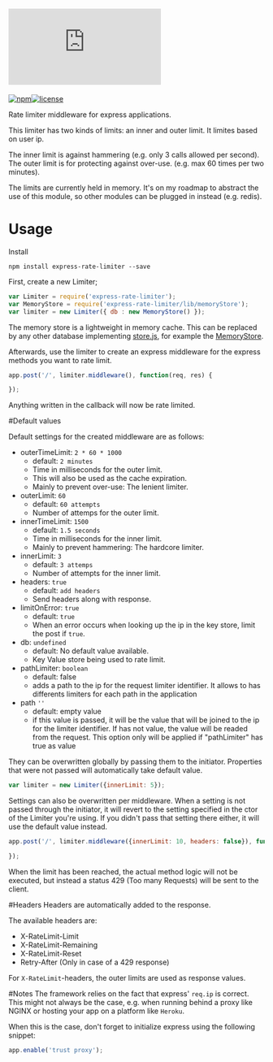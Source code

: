 [![Express Rate Limiter](http://img.dafont.com/preview.php?text=Express+Rate+Limiter&ttf=squared_display0&ext=1&size=64&psize=m&y=53)](https://github.com/StevenThuriot/express-rate-limiter)
====================

[![npm](https://img.shields.io/npm/v/express-rate-limiter.svg?style=flat-square)](https://www.npmjs.org/package/express-rate-limiter)[![license](https://img.shields.io/badge/license-MIT-brightgreen.svg?style=flat-square)](https://www.npmjs.org/package/express-rate-limiter
 )

Rate limiter middleware for express applications.

This limiter has two kinds of limits: an inner and outer limit. It limites based on user ip.

The inner limit is against hammering (e.g. only 3 calls allowed per second). The outer limit is for protecting against over-use. (e.g. max 60 times per two minutes).

The limits are currently held in memory. It's on my roadmap to abstract the use of this module, so other modules can be plugged in instead (e.g. redis).


# Usage

Install

```
npm install express-rate-limiter --save
```

First, create a new Limiter;

```javascript
var Limiter = require('express-rate-limiter');
var MemoryStore = require('express-rate-limiter/lib/memoryStore');
var limiter = new Limiter({ db : new MemoryStore() });
```

The memory store is a lightweight in memory cache. This can be replaced by any other database implementing [store.js](/lib/store.js), for example the [MemoryStore](/lib/memoryStore.js).

Afterwards, use the limiter to create an express middleware for the express methods you want to rate limit.

```javascript
app.post('/', limiter.middleware(), function(req, res) {   

});
```

Anything written in the callback will now be rate limited.



#Default values

Default settings for the created middleware are as follows:

* outerTimeLimit: `2 * 60 * 1000`
	* default: `2 minutes`
	* Time in milliseconds for the outer limit.
	* This will also be used as the cache expiration.
	* Mainly to prevent over-use: The lenient limiter. 
* outerLimit: `60`
	* default: `60 attempts`
	* Number of attemps for the outer limit.
* innerTimeLimit: `1500`
	* default: `1.5 seconds`
	* Time in milliseconds for the inner limit.
	* Mainly to prevent hammering: The hardcore limiter.
* innerLimit: `3`
	* default: `3 attemps`
	* Number of attempts for the inner limit.
* headers: `true`
	* default: `add headers`
	* Send headers along with response.
* limitOnError: `true`
    * default: `true`
    * When an error occurs when looking up the ip in the key store, limit the post if `true`.
* db: `undefined`    
    * default: No default value available.
    * Key Value store being used to rate limit.
* pathLimiter: `boolean`
    * default: false
    * adds a path to the ip for the request limiter identifier. It allows to has differents limiters for each path in the application
* path `''`
    * default: empty value
    * if this value is passed, it will be the value that will be joined to the ip for the limiter identifier. If has not value, the value will be readed from the request. This option only will be applied if "pathLimiter" has true as value

They can be overwritten globally by passing them to the initiator. Properties that were not passed will automatically take default value.

```javascript
var limiter = new Limiter({innerLimit: 5});
```

Settings can also be overwritten per middleware. When a setting is not passed through the initiator, it will revert to the setting specified in the ctor of the Limiter you're using. If you didn't pass that setting there either, it will use the default value instead.

```javascript
app.post('/', limiter.middleware({innerLimit: 10, headers: false}), function(req, res) {   

});
```


When the limit has been reached, the actual method logic will not be executed, but instead a status 429 (Too many Requests) will be sent to the client.

#Headers
Headers are automatically added to the response.

The available headers are:
* X-RateLimit-Limit
* X-RateLimit-Remaining
* X-RateLimit-Reset
* Retry-After (Only in case of a 429 response)

For `X-RateLimit`-headers, the outer limits are used as response values.

#Notes
The framework relies on the fact that express' `req.ip` is correct. This might not always be the case, e.g. when running behind a proxy like NGINX or hosting your app on a platform like `Heroku`.

When this is the case, don't forget to initialize express using the following snippet:

```javascript
app.enable('trust proxy');
```
